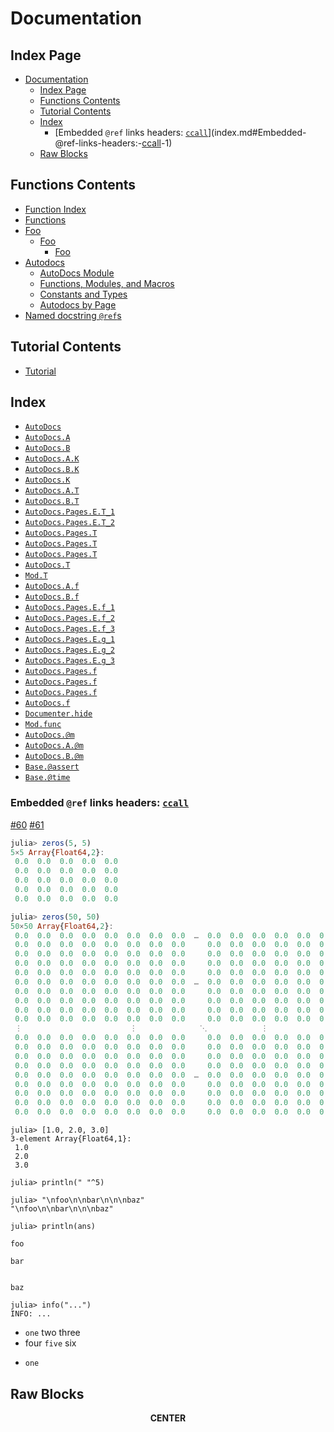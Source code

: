
<a id='Documentation-1'></a>

# Documentation


<a id='Index-Page-1'></a>

## Index Page

- [Documentation](index.md#Documentation-1)
    - [Index Page](index.md#Index-Page-1)
    - [Functions Contents](index.md#Functions-Contents-1)
    - [Tutorial Contents](index.md#Tutorial-Contents-1)
    - [Index](index.md#Index-1)
        - [Embedded `@ref` links headers: [`ccall`](lib/functions.md#ccall)](index.md#Embedded-@ref-links-headers:-[ccall](@ref)-1)
    - [Raw Blocks](index.md#Raw-Blocks-1)


<a id='Functions-Contents-1'></a>

## Functions Contents

- [Function Index](lib/functions.md#Function-Index-1)
- [Functions](lib/functions.md#Functions-1)
- [Foo](lib/functions.md#Foo-1)
    - [Foo](lib/functions.md#Foo-2)
        - [Foo](lib/functions.md#Foo-3)
- [Autodocs](lib/functions.md#Autodocs-1)
    - [AutoDocs Module](lib/functions.md#AutoDocs-Module-1)
    - [Functions, Modules, and Macros](lib/functions.md#Functions,-Modules,-and-Macros-1)
    - [Constants and Types](lib/functions.md#Constants-and-Types-1)
    - [Autodocs by Page](lib/functions.md#Autodocs-by-Page-1)
- [Named docstring `@ref`s](lib/functions.md#Named-docstring-@refs-1)


<a id='Tutorial-Contents-1'></a>

## Tutorial Contents

- [Tutorial](man/tutorial.md#Tutorial-1)


<a id='Index-1'></a>

## Index

- [`AutoDocs`](lib/functions.md#AutoDocs)
- [`AutoDocs.A`](lib/functions.md#AutoDocs.A)
- [`AutoDocs.B`](lib/functions.md#AutoDocs.B)
- [`AutoDocs.A.K`](lib/functions.md#AutoDocs.A.K)
- [`AutoDocs.B.K`](lib/functions.md#AutoDocs.B.K)
- [`AutoDocs.K`](lib/functions.md#AutoDocs.K)
- [`AutoDocs.A.T`](lib/functions.md#AutoDocs.A.T)
- [`AutoDocs.B.T`](lib/functions.md#AutoDocs.B.T)
- [`AutoDocs.Pages.E.T_1`](lib/autodocs.md#AutoDocs.Pages.E.T_1)
- [`AutoDocs.Pages.E.T_2`](lib/autodocs.md#AutoDocs.Pages.E.T_2)
- [`AutoDocs.Pages.T`](lib/functions.md#AutoDocs.Pages.T-Tuple{Any})
- [`AutoDocs.Pages.T`](lib/functions.md#AutoDocs.Pages.T-Tuple{Any,Any})
- [`AutoDocs.Pages.T`](lib/functions.md#AutoDocs.Pages.T)
- [`AutoDocs.T`](lib/functions.md#AutoDocs.T)
- [`Mod.T`](lib/functions.md#Mod.T)
- [`AutoDocs.A.f`](lib/functions.md#AutoDocs.A.f-Tuple{Any})
- [`AutoDocs.B.f`](lib/functions.md#AutoDocs.B.f-Tuple{Any})
- [`AutoDocs.Pages.E.f_1`](lib/autodocs.md#AutoDocs.Pages.E.f_1-Tuple{Any})
- [`AutoDocs.Pages.E.f_2`](lib/autodocs.md#AutoDocs.Pages.E.f_2-Tuple{Any})
- [`AutoDocs.Pages.E.f_3`](lib/autodocs.md#AutoDocs.Pages.E.f_3-Tuple{Any})
- [`AutoDocs.Pages.E.g_1`](lib/autodocs.md#AutoDocs.Pages.E.g_1-Tuple{Any})
- [`AutoDocs.Pages.E.g_2`](lib/autodocs.md#AutoDocs.Pages.E.g_2-Tuple{Any})
- [`AutoDocs.Pages.E.g_3`](lib/autodocs.md#AutoDocs.Pages.E.g_3-Tuple{Any})
- [`AutoDocs.Pages.f`](lib/functions.md#AutoDocs.Pages.f-Tuple{Any,Any,Any})
- [`AutoDocs.Pages.f`](lib/functions.md#AutoDocs.Pages.f-Tuple{Any})
- [`AutoDocs.Pages.f`](lib/functions.md#AutoDocs.Pages.f-Tuple{Any,Any})
- [`AutoDocs.f`](lib/functions.md#AutoDocs.f-Tuple{Any})
- [`Documenter.hide`](hidden/index.md#Documenter.hide)
- [`Mod.func`](lib/functions.md#Mod.func-Tuple{Any})
- [`AutoDocs.@m`](lib/functions.md#AutoDocs.@m-Tuple{})
- [`AutoDocs.A.@m`](lib/functions.md#AutoDocs.A.@m-Tuple{})
- [`AutoDocs.B.@m`](lib/functions.md#AutoDocs.B.@m-Tuple{})
- [`Base.@assert`](lib/functions.md#Base.@assert)
- [`Base.@time`](lib/functions.md#Base.@time)


<a id='Embedded-@ref-links-headers:-[ccall](@ref)-1'></a>

### Embedded `@ref` links headers: [`ccall`](lib/functions.md#ccall)


[#60](https://github.com/JuliaDocs/Documenter.jl/issues/60) [#61](https://github.com/JuliaDocs/Documenter.jl/issues/61)


```julia
julia> zeros(5, 5)
5×5 Array{Float64,2}:
 0.0  0.0  0.0  0.0  0.0
 0.0  0.0  0.0  0.0  0.0
 0.0  0.0  0.0  0.0  0.0
 0.0  0.0  0.0  0.0  0.0
 0.0  0.0  0.0  0.0  0.0

julia> zeros(50, 50)
50×50 Array{Float64,2}:
 0.0  0.0  0.0  0.0  0.0  0.0  0.0  0.0  …  0.0  0.0  0.0  0.0  0.0  0.0  0.0
 0.0  0.0  0.0  0.0  0.0  0.0  0.0  0.0     0.0  0.0  0.0  0.0  0.0  0.0  0.0
 0.0  0.0  0.0  0.0  0.0  0.0  0.0  0.0     0.0  0.0  0.0  0.0  0.0  0.0  0.0
 0.0  0.0  0.0  0.0  0.0  0.0  0.0  0.0     0.0  0.0  0.0  0.0  0.0  0.0  0.0
 0.0  0.0  0.0  0.0  0.0  0.0  0.0  0.0     0.0  0.0  0.0  0.0  0.0  0.0  0.0
 0.0  0.0  0.0  0.0  0.0  0.0  0.0  0.0  …  0.0  0.0  0.0  0.0  0.0  0.0  0.0
 0.0  0.0  0.0  0.0  0.0  0.0  0.0  0.0     0.0  0.0  0.0  0.0  0.0  0.0  0.0
 0.0  0.0  0.0  0.0  0.0  0.0  0.0  0.0     0.0  0.0  0.0  0.0  0.0  0.0  0.0
 0.0  0.0  0.0  0.0  0.0  0.0  0.0  0.0     0.0  0.0  0.0  0.0  0.0  0.0  0.0
 0.0  0.0  0.0  0.0  0.0  0.0  0.0  0.0     0.0  0.0  0.0  0.0  0.0  0.0  0.0
 ⋮                        ⋮              ⋱            ⋮
 0.0  0.0  0.0  0.0  0.0  0.0  0.0  0.0     0.0  0.0  0.0  0.0  0.0  0.0  0.0
 0.0  0.0  0.0  0.0  0.0  0.0  0.0  0.0     0.0  0.0  0.0  0.0  0.0  0.0  0.0
 0.0  0.0  0.0  0.0  0.0  0.0  0.0  0.0     0.0  0.0  0.0  0.0  0.0  0.0  0.0
 0.0  0.0  0.0  0.0  0.0  0.0  0.0  0.0     0.0  0.0  0.0  0.0  0.0  0.0  0.0
 0.0  0.0  0.0  0.0  0.0  0.0  0.0  0.0  …  0.0  0.0  0.0  0.0  0.0  0.0  0.0
 0.0  0.0  0.0  0.0  0.0  0.0  0.0  0.0     0.0  0.0  0.0  0.0  0.0  0.0  0.0
 0.0  0.0  0.0  0.0  0.0  0.0  0.0  0.0     0.0  0.0  0.0  0.0  0.0  0.0  0.0
 0.0  0.0  0.0  0.0  0.0  0.0  0.0  0.0     0.0  0.0  0.0  0.0  0.0  0.0  0.0
 0.0  0.0  0.0  0.0  0.0  0.0  0.0  0.0     0.0  0.0  0.0  0.0  0.0  0.0  0.0
```




```jlcon
julia> [1.0, 2.0, 3.0]
3-element Array{Float64,1}:
 1.0
 2.0
 3.0

```


```jlcon
julia> println(" "^5)

julia> "\nfoo\n\nbar\n\n\nbaz"
"\nfoo\n\nbar\n\n\nbaz"

julia> println(ans)

foo

bar


baz
```


```jlcon
julia> info("...")
INFO: ...

```


  * `one` two three
  * four `five` six
  * ```
    one
    ```


<a id='Raw-Blocks-1'></a>

## Raw Blocks


<center>
    <strong>CENTER</strong>
</center>

